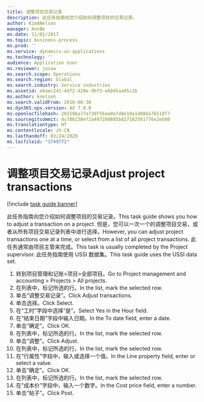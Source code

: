```yaml
---
title: 调整项目交易记录
description: 此任务指南向您介绍如何调整项目的交易记录。
author: KimANelson
manager: AnnBe
ms.date: 11/01/2017
ms.topic: business-process
ms.prod: ''
ms.service: dynamics-ax-applications
ms.technology: ''
audience: Application User
ms.reviewer: josaw
ms.search.scope: Operations
ms.search.region: Global
ms.search.industry: Service industries
ms.assetid: e8aec241-4df2-420e-9bf3-e6045aa95c2b
ms.author: knelson
ms.search.validFrom: 2016-06-30
ms.dyn365.ops.version: AX 7.0.0
ms.openlocfilehash: 201596a77a730f56ae0e7d8e18e1d88da7b51df7
ms.sourcegitcommit: 8c786230ef2a497280885b827162561776e2eb00
ms.translationtype: HT
ms.contentlocale: zh-CN
ms.lasthandoff: 03/24/2020
ms.locfileid: "3749772"
---
```

# <a name="adjust-project-transactions"></a><span data-ttu-id="d3a05-103">调整项目交易记录</span><span class="sxs-lookup"><span data-stu-id="d3a05-103">Adjust project transactions</span></span>

[!include [task guide banner](../../includes/task-guide-banner.md)]

<span data-ttu-id="d3a05-104">此任务指南向您介绍如何调整项目的交易记录。</span><span class="sxs-lookup"><span data-stu-id="d3a05-104">This task guide shows you how to adjust a transaction on a project.</span></span> <span data-ttu-id="d3a05-105">但是，您可以一次一个的调整项目交易，或者从所有项目交易记录列表中进行选择。</span><span class="sxs-lookup"><span data-stu-id="d3a05-105">However, you can adjust project transactions one at a time, or select from a list of all project transactions.</span></span> <span data-ttu-id="d3a05-106">此任务通常由项目主管来完成。</span><span class="sxs-lookup"><span data-stu-id="d3a05-106">This task is usually completed by the Project supervisor.</span></span> <span data-ttu-id="d3a05-107">此任务指南使用 USSI 数据集。</span><span class="sxs-lookup"><span data-stu-id="d3a05-107">This task guide uses the USSI data set.</span></span>

1. <span data-ttu-id="d3a05-108">转到项目管理和记账>项目>全部项目。</span><span class="sxs-lookup"><span data-stu-id="d3a05-108">Go to Project management and accounting > Projects > All projects.</span></span> 
2. <span data-ttu-id="d3a05-109">在列表中，标记所选的行。</span><span class="sxs-lookup"><span data-stu-id="d3a05-109">In the list, mark the selected row.</span></span> 
3. <span data-ttu-id="d3a05-110">单击“调整交易记录”。</span><span class="sxs-lookup"><span data-stu-id="d3a05-110">Click Adjust transactions.</span></span> 
4. <span data-ttu-id="d3a05-111">单击选择。</span><span class="sxs-lookup"><span data-stu-id="d3a05-111">Click Select.</span></span> 
5. <span data-ttu-id="d3a05-112">在“工时”字段中选择“是”。</span><span class="sxs-lookup"><span data-stu-id="d3a05-112">Select Yes in the Hour field.</span></span> 
6. <span data-ttu-id="d3a05-113">在“结束日期”字段中输入日期。</span><span class="sxs-lookup"><span data-stu-id="d3a05-113">In the To date field, enter a date.</span></span> 
7. <span data-ttu-id="d3a05-114">单击“确定”。</span><span class="sxs-lookup"><span data-stu-id="d3a05-114">Click OK.</span></span> 
8. <span data-ttu-id="d3a05-115">在列表中，标记所选的行。</span><span class="sxs-lookup"><span data-stu-id="d3a05-115">In the list, mark the selected row.</span></span> 
9. <span data-ttu-id="d3a05-116">单击“调整”。</span><span class="sxs-lookup"><span data-stu-id="d3a05-116">Click Adjust.</span></span> 
10. <span data-ttu-id="d3a05-117">在列表中，标记所选的行。</span><span class="sxs-lookup"><span data-stu-id="d3a05-117">In the list, mark the selected row.</span></span> 
11. <span data-ttu-id="d3a05-118">在“行属性”字段中，输入或选择一个值。</span><span class="sxs-lookup"><span data-stu-id="d3a05-118">In the Line property field, enter or select a value.</span></span> 
12. <span data-ttu-id="d3a05-119">单击“确定”。</span><span class="sxs-lookup"><span data-stu-id="d3a05-119">Click OK.</span></span> 
13. <span data-ttu-id="d3a05-120">在列表中，标记所选的行。</span><span class="sxs-lookup"><span data-stu-id="d3a05-120">In the list, mark the selected row.</span></span> 
14. <span data-ttu-id="d3a05-121">在“成本价”字段中，输入一个数字。</span><span class="sxs-lookup"><span data-stu-id="d3a05-121">In the Cost price field, enter a number.</span></span> 
15. <span data-ttu-id="d3a05-122">单击“帖子”。</span><span class="sxs-lookup"><span data-stu-id="d3a05-122">Click Post.</span></span> 
